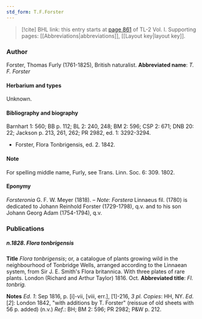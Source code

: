 ```yaml
---
std_form: T.F.Forster
---
```


> [!cite] BHL link: this entry starts at [page 861](https://www.biodiversitylibrary.org/page/33120992) of TL-2 Vol. I.
> Supporting pages: [[Abbreviations|abbreviations]], [[Layout key|layout key]].

### Author

Forster, Thomas Furly (1761-1825), British naturalist. 
**Abbreviated name**: *T. F. Forster*

#### Herbarium and types

Unknown.

#### Bibliography and biography

Barnhart 1: 560; BB p. 112; BL 2: 240, 248; BM 2: 596; CSP 2: 671; DNB 20: 22; Jackson p. 213, 261, 262; PR 2982, ed. 1: 3292-3294.
- Forster, Flora Tonbrigensis, ed. 2. 1842.

#### Note

For spelling middle name, Furly, see Trans. Linn. Soc. 6: 309. 1802.

#### Eponymy

*Forsteronia* G. F. W. Meyer (1818). – *Note*: *Forstera* Linnaeus fil. (1780) is dedicated to Johann Reinhold Forster (1729-1798), q.v. and to his son Johann Georg Adam (1754-1794), q.v.

### Publications

##### n.1828. Flora tonbrigensis

**Title**
*Flora tonbrigensis*; or, a catalogue of plants growing wild in the neighbourhood of Tonbridge Wells, arranged according to the Linnaean system, from Sir J. E. Smith's Flora britannica. With three plates of rare plants. London (Richard and Arthur Taylor) 1816. Oct.
**Abbreviated title**: *Fl. tonbrig.*

**Notes**
*Ed. 1*: Sep 1816, p. \[i\]-vii, \[viii, err.\], \[1\]-216, *3 pl. Copies*: HH, NY.
*Ed*. \[*2*\]: London 1842, "with additions by T. Forster" (reissue of old sheets with 56 p. added) (n.v.)
*Ref*.: BH; BM 2: 596; PR 2982; P&W p. 212.

